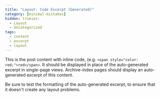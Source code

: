 ```yaml
---
title: "Layout: Code Excerpt (Generated)"
category: [minimal-mistakes]
hidden: trueies:
  - Layout
  - Uncategorized
tags:
  - content
  - excerpt
  - layout
---
```


This is the post content with inline code, (e.g. `<span style="color: red;">red</span>`. It should be displayed in place of the auto-generated excerpt in single-page views. Archive-index pages should display an auto-generated excerpt of this content.

Be sure to test the formatting of the auto-generated excerpt, to ensure that it doesn't create any layout problems.
<!--stackedit_data:
eyJoaXN0b3J5IjpbLTExMDUwNTk1NDEsLTg4NDYyNTI5Nl19
-->